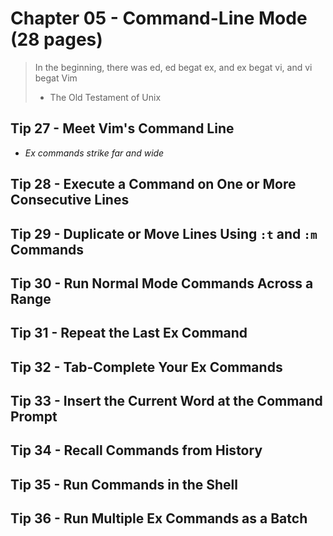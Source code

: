 # Chapter 05 - Command-Line Mode (28 pages)

> In the beginning, there was ed, ed begat ex, and ex begat vi, and vi begat Vim
>
> - The Old Testament of Unix

## Tip 27 - Meet Vim's Command Line

- *Ex commands strike far and wide*

## Tip 28 - Execute a Command on One or More Consecutive Lines

## Tip 29 - Duplicate or Move Lines Using `:t` and `:m` Commands

## Tip 30 - Run Normal Mode Commands Across a Range

## Tip 31 - Repeat the Last Ex Command

## Tip 32 - Tab-Complete Your Ex Commands

## Tip 33 - Insert the Current Word at the Command Prompt

## Tip 34 - Recall Commands from History

## Tip 35 - Run Commands in the Shell

## Tip 36 - Run Multiple Ex Commands as a Batch
